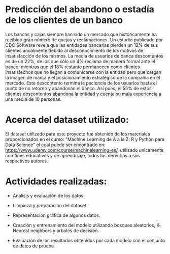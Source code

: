 # Predicción del abandono o estadía de los clientes de un banco

Los bancos y cajas siempre han sido un mercado que históricamente ha recibido gran número de quejas y reclamaciones. Un estudio publicado por CDC Software revela que las entidades bancarias pierden un 12% de sus clientes anualmente debido al desconocimiento de los motivos de insatisfacción de los mismos. La media de usuarios de banca descontentos es de un 22%, de los que sólo un 4% reclama de manera formal ante el banco, mientras que el 18% restante permanecen como clientes insatisfechos que no llegan a comunicarse con la entidad pero que cargan la imagen de marca y el posicionamiento estratégico de la compañía en el mercado. Este descontento termina la paciencia de los usuarios hasta el punto de no retorno y abandonan el banco. Así pues, el 55% de estos clientes descontentos abandona la entidad y cuenta su mala experiencia a una media de 10 personas.

# Acerca del dataset utilizado:

El dataset utilizado para este proyecto fue obtenido de los materiales proporcionados en el curso: "Machine Learning de A a la Z: R y Python para Data Science" el cual puede ser encontrado en: https://www.udemy.com/course/machinelearning-es/, utilizado unicamente con fines educativos y de aprendizaje, todos los derechos a sus respectivos autores.

# Actividades realizadas:

- Análisis y evaluación de los datos.

- Limpieza y preparación del dataset.

- Representación gráfica de algunos datos.

- Creación y entrenamiento del modelo utilizando bosques aleatorios, K-Nearest neighbors y árboles de decisión.

- Evaluación de los resultados obtenidos por cada modelo con el conjunto de datos de prueba.
